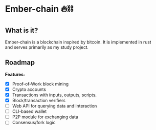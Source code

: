 # Ember-chain :fire::chains:

## What is it?
Ember-chain is a blockchain inspired by bitcoin. It is implemented in rust and serves primarily as my study project.

## Roadmap

**Features:**
- [x] Proof-of-Work block mining
- [x] Crypto accounts
- [x] Transactions with inputs, outputs, scripts.
- [x] Block/transaction verifiers
- [ ] Web API for querying data and interaction
- [ ] CLI-based wallet
- [ ] P2P module for exchanging data
- [ ] Consensus/fork logic
